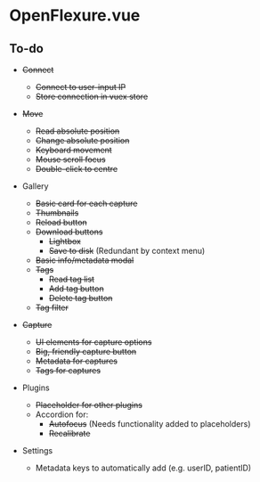 # OpenFlexure.vue

## To-do
* ~~Connect~~
    * ~~Connect to user-input IP~~
    * ~~Store connection in vuex store~~

* ~~Move~~
    * ~~Read absolute position~~
    * ~~Change absolute position~~
    * ~~Keyboard movement~~
    * ~~Mouse scroll focus~~
    * ~~Double-click to centre~~

* Gallery
    * ~~Basic card for each capture~~
    * ~~Thumbnails~~
    * ~~Reload button~~
    * ~~Download buttons~~
        * ~~Lightbox~~
        * ~~Save to disk~~ (Redundant by context menu)
    * ~~Basic info/metadata modal~~
    * ~~Tags~~
        * ~~Read tag list~~
        * ~~Add tag button~~
        * ~~Delete tag button~~
    * ~~Tag filter~~

* ~~Capture~~
    * ~~UI elements for capture options~~
    * ~~Big, friendly capture button~~
    * ~~Metadata for captures~~
    * ~~Tags for captures~~

* Plugins
    * ~~Placeholder for other plugins~~
    * Accordion for:
        * ~~Autofocus~~ (Needs functionality added to placeholders)
        * ~~Recalibrate~~

* Settings
    * Metadata keys to automatically add (e.g. userID, patientID)